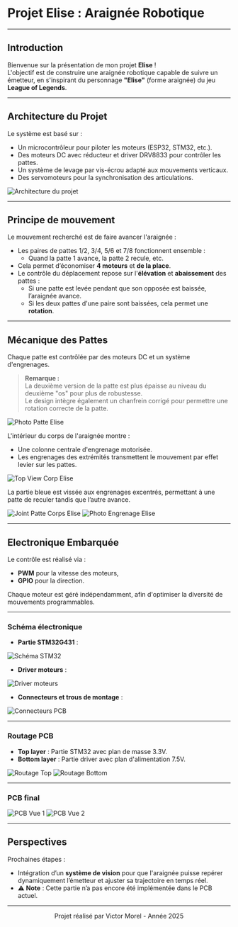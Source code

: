 # Projet Elise : Araignée Robotique

---

## Introduction

Bienvenue sur la présentation de mon projet **Elise** !  
L'objectif est de construire une araignée robotique capable de suivre un émetteur, en s'inspirant du personnage **"Elise"** (forme araignée) du jeu **League of Legends**.

---

## Architecture du Projet

Le système est basé sur :
- Un microcontrôleur pour piloter les moteurs (ESP32, STM32, etc.).
- Des moteurs DC avec réducteur et driver DRV8833 pour contrôler les pattes.
- Un système de levage par vis-écrou adapté aux mouvements verticaux.
- Des servomoteurs pour la synchronisation des articulations.

![Architecture du projet](images/architecture_elise.jpg)

---

## Principe de mouvement

Le mouvement recherché est de faire avancer l'araignée :
- Les paires de pattes 1/2, 3/4, 5/6 et 7/8 fonctionnent ensemble :  
  - Quand la patte 1 avance, la patte 2 recule, etc.
- Cela permet d’économiser **4 moteurs** et **de la place**.
- Le contrôle du déplacement repose sur l'**élévation** et **abaissement** des pattes :
  - Si une patte est levée pendant que son opposée est baissée, l’araignée avance.
  - Si les deux pattes d'une paire sont baissées, cela permet une **rotation**.

---

## Mécanique des Pattes

Chaque patte est contrôlée par des moteurs DC et un système d'engrenages.

> **Remarque :**  
> La deuxième version de la patte est plus épaisse au niveau du deuxième "os" pour plus de robustesse.  
> Le design intègre également un chanfrein corrigé pour permettre une rotation correcte de la patte.

![Photo Patte Elise](images/photo_patte_ELISE.jpg)

L'intérieur du corps de l'araignée montre :
- Une colonne centrale d'engrenage motorisée.
- Les engrenages des extrémités transmettent le mouvement par effet levier sur les pattes.

![Top View Corp Elise](images/corp_topview_ELISE.png)

La partie bleue est vissée aux engrenages excentrés, permettant à une patte de reculer tandis que l’autre avance.

![Joint Patte Corps Elise](images/joint_patte_corp_ELISE.png)
![Photo Engrenage Elise](images/photo_engrenage_ELISE.jpg)

---

## Electronique Embarquée

Le contrôle est réalisé via :
- **PWM** pour la vitesse des moteurs,
- **GPIO** pour la direction.

Chaque moteur est géré indépendamment, afin d'optimiser la diversité de mouvements programmables.

---

### Schéma électronique

- **Partie STM32G431** :

![Schéma STM32](images/schema_stm32.png)

- **Driver moteurs** :

![Driver moteurs](images/schema_driver_moteur.png)

- **Connecteurs et trous de montage** :

![Connecteurs PCB](images/schema_connecteurs.png)

---

### Routage PCB

- **Top layer** : Partie STM32 avec plan de masse 3.3V.
- **Bottom layer** : Partie driver avec plan d'alimentation 7.5V.

![Routage Top](images/routage_top.png)
![Routage Bottom](images/routage_bottom.png)

---

### PCB final

![PCB Vue 1](images/pcb_vue1.png)
![PCB Vue 2](images/pcb_vue2.png)

---

## Perspectives

Prochaines étapes :
- Intégration d’un **système de vision** pour que l'araignée puisse repérer dynamiquement l’émetteur et ajuster sa trajectoire en temps réel.
- ⚠️ **Note** : Cette partie n’a pas encore été implémentée dans le PCB actuel.

---

<p align="center">
  Projet réalisé par Victor Morel - Année 2025
</p>
